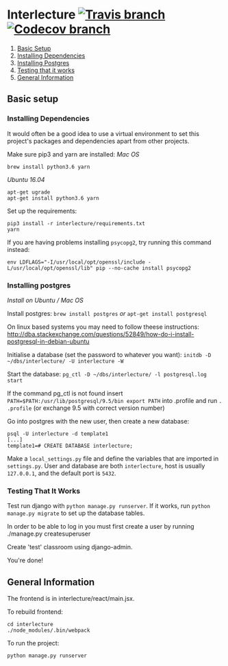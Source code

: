 # Interlecture [![Travis branch](https://img.shields.io/travis/PU-69/interlecture.svg)]() [![Codecov branch](https://img.shields.io/codecov/c/github/PU-69/interlecture.svg)]()

1. [Basic Setup](#basic-setup)
  1. [Installing Dependencies](#installing-dependencies)
  2. [Installing Postgres](#installing-postgres)
  3. [Testing that it works](#testing-that-it-works)
2. [General Information](#general-information)

## Basic setup

### Installing Dependencies

It would often be a good idea to use a virtual environment to set this project's packages and dependencies apart from other projects.

Make sure pip3 and yarn are installed:
_Mac OS_
```
brew install python3.6 yarn
```

_Ubuntu 16.04_
```
apt-get ugrade
apt-get install python3.6 yarn
```

Set up the requirements:
```
pip3 install -r interlecture/requirements.txt
yarn
```

If you are having problems installing `psycopg2`, try running this command instead:
```
env LDFLAGS="-I/usr/local/opt/openssl/include -L/usr/local/opt/openssl/lib" pip --no-cache install psycopg2
```

### Installing postgres

_Install on Ubuntu / Mac OS_

Install postgres: `brew install postgres` _or_ `apt-get install postgresql`

On linux based systems you may need to follow theese instructions: http://dba.stackexchange.com/questions/52849/how-do-i-install-postgresql-in-debian-ubuntu

Initialise a database (set the password to whatever you want): `initdb -D  ~/dbs/interlecture/ -U interlecture -W`

Start the database: `pg_ctl -D ~/dbs/interlecture/ -l postgresql.log start`

If the command pg_ctl is not found insert `PATH=$PATH:/usr/lib/postgresql/9.5/bin
export PATH`
into .profile and run `. .profile` (or exchange 9.5 with correct version number)

Go into postgres with the new user, then create a new database:
```
psql -U interlecture -d template1
[...]
template1=# CREATE DATABASE interlecture;
```

Make a `local_settings.py` file and define the variables that are imported in `settings.py`. User and database are both `interlecture`, host is usually `127.0.0.1`, and the default port is `5432`.

### Testing That It Works

Test run django with `python manage.py runserver`. If it works, run `python manage.py migrate` to set up the database tables.

In order to be able to log in you must first create a user by running
./manage.py createsuperuser

Create 'test' classroom using django-admin.

You're done!

## General Information

The frontend is in interlecture/react/main.jsx.

To rebuild frontend:
```
cd interlecture
./node_modules/.bin/webpack
```

To run the project:
```
python manage.py runserver
```
